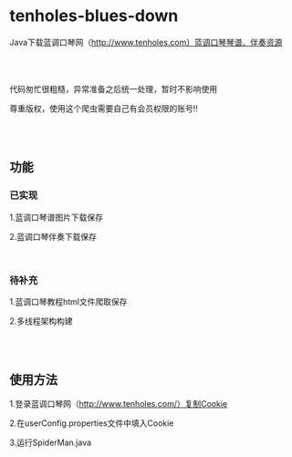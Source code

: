 # tenholes-blues-down

Java下载蓝调口琴网（http://www.tenholes.com）蓝调口琴琴谱、伴奏资源

<br>

<br>

代码匆忙很粗糙，异常准备之后统一处理，暂时不影响使用

尊重版权，使用这个爬虫需要自己有会员权限的账号!!

<br>

<br>

## 功能

### 已实现

1.蓝调口琴谱图片下载保存

2.蓝调口琴伴奏下载保存

<br>

### 待补充

1.蓝调口琴教程html文件爬取保存

2.多线程架构构建

<br>

<br>

## 使用方法

1.登录蓝调口琴网（http://www.tenholes.com/）复制Cookie

2.在userConfig.properties文件中填入Cookie

3.运行SpiderMan.java
